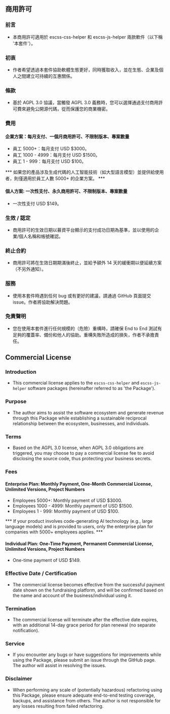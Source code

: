 ## 商用許可

### 前言

- 本商用許可適用於 escss-css-helper 和 escss-js-helper 兩款軟件（以下稱 '本套件'）。

### 初衷

- 作者希望透過本套件協助軟體生態更好，同時獲取收入，並在生態、企業及個人之間建立可持續的互惠關係。

### 條款

- 基於 AGPL 3.0 協議，當觸發 AGPL 3.0 義務時，您可以選擇通過支付商用許可費來避免公開源代碼，從而保護您的商業機密。

### 費用

#### 企業方案：每月支付、一個月商用許可、不限制版本、專案數量

- 員工 5000+：每月支付 USD $3000。
- 員工 1000 - 4999：每月支付 USD $1500。
- 員工 1 - 999：每月支付 USD $100。

*** 如果您的產品涉及生成代碼的人工智能技術（如大型語言模型）並提供給使用者，則僅適用於員工人數 5000+ 的企業方案。 ***

#### 個人方案: 一次性支付、永久商用許可、不限制版本、專案數量

- 一次性支付 USD $149。

### 生效 / 認定

- 商用許可的生效日期以募資平台顯示的支付成功日期為基準，並以使用的企業/個人名稱和帳號確認。

### 終止合約

- 商用許可將在生效日期期滿後終止，並給予額外 14 天的緩衝期以便延續方案（不另外通知）。

### 服務

- 使用本套件時遇到任何 bug 或有更好的建議，請通過 GitHub 頁面提交 issue。作者將協助解決問題。

### 免責聲明

- 您在使用本套件進行任何規模的（危險）重構時，請確保 End to End 測試有足夠的覆蓋率、備份和他人的協助。重構失敗所造成的損失，作者不承擔責任。

## Commercial License

### Introduction

- This commercial license applies to the `escss-css-helper` and `escss-js-helper` software packages (hereinafter referred to as 'the Package').

### Purpose

- The author aims to assist the software ecosystem and generate revenue through this Package while establishing a sustainable reciprocal relationship between the ecosystem, businesses, and individuals.

### Terms

- Based on the AGPL 3.0 license, when AGPL 3.0 obligations are triggered, you may choose to pay a commercial license fee to avoid disclosing the source code, thus protecting your business secrets.

### Fees

#### Enterprise Plan: Monthly Payment, One-Month Commercial License, Unlimited Versions, Project Numbers

- Employees 5000+: Monthly payment of USD $3000.
- Employees 1000 - 4999: Monthly payment of USD $1500.
- Employees 1 - 999: Monthly payment of USD $100.

*** If your product involves code-generating AI technology (e.g., large language models) and is provided to users, only the enterprise plan for companies with 5000+ employees applies. ***

#### Individual Plan: One-Time Payment, Permanent Commercial License, Unlimited Versions, Project Numbers

- One-time payment of USD $149.

### Effective Date / Certification

- The commercial license becomes effective from the successful payment date shown on the fundraising platform, and will be confirmed based on the name and account of the business/individual using it.

### Termination

- The commercial license will terminate after the effective date expires, with an additional 14-day grace period for plan renewal (no separate notification).

### Service

- If you encounter any bugs or have suggestions for improvements while using the Package, please submit an issue through the GitHub page. The author will assist in resolving the issues.

### Disclaimer

- When performing any scale of (potentially hazardous) refactoring using this Package, please ensure adequate end-to-end testing coverage, backups, and assistance from others. The author is not responsible for any losses resulting from failed refactoring.